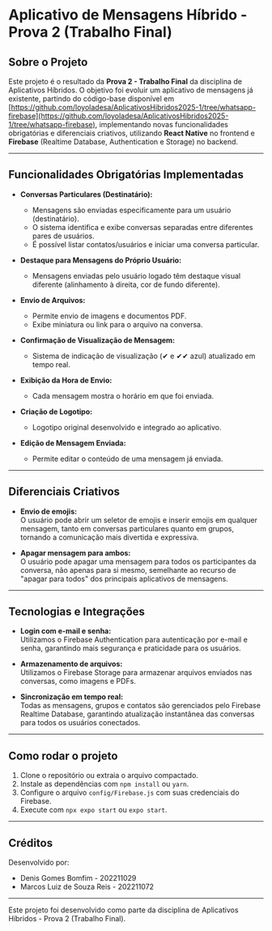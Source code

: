 # Aplicativo de Mensagens Híbrido - Prova 2 (Trabalho Final)

## Sobre o Projeto

Este projeto é o resultado da **Prova 2 - Trabalho Final** da disciplina de Aplicativos Híbridos. O objetivo foi evoluir um aplicativo de mensagens já existente, partindo do código-base disponível em [https://github.com/loyoladesa/AplicativosHibridos2025-1/tree/whatsapp-firebase](https://github.com/loyoladesa/AplicativosHibridos2025-1/tree/whatsapp-firebase), implementando novas funcionalidades obrigatórias e diferenciais criativos, utilizando **React Native** no frontend e **Firebase** (Realtime Database, Authentication e Storage) no backend.

---

## Funcionalidades Obrigatórias Implementadas

- **Conversas Particulares (Destinatário):**
  - Mensagens são enviadas especificamente para um usuário (destinatário).
  - O sistema identifica e exibe conversas separadas entre diferentes pares de usuários.
  - É possível listar contatos/usuários e iniciar uma conversa particular.

- **Destaque para Mensagens do Próprio Usuário:**
  - Mensagens enviadas pelo usuário logado têm destaque visual diferente (alinhamento à direita, cor de fundo diferente).

- **Envio de Arquivos:**
  - Permite envio de imagens e documentos PDF.
  - Exibe miniatura ou link para o arquivo na conversa.

- **Confirmação de Visualização de Mensagem:**
  - Sistema de indicação de visualização (✔ e ✔✔ azul) atualizado em tempo real.

- **Exibição da Hora de Envio:**
  - Cada mensagem mostra o horário em que foi enviada.

- **Criação de Logotipo:**
  - Logotipo original desenvolvido e integrado ao aplicativo.

- **Edição de Mensagem Enviada:**
  - Permite editar o conteúdo de uma mensagem já enviada.

---

## Diferenciais Criativos

- **Envio de emojis:**  
  O usuário pode abrir um seletor de emojis e inserir emojis em qualquer mensagem, tanto em conversas particulares quanto em grupos, tornando a comunicação mais divertida e expressiva.

- **Apagar mensagem para ambos:**  
  O usuário pode apagar uma mensagem para todos os participantes da conversa, não apenas para si mesmo, semelhante ao recurso de "apagar para todos" dos principais aplicativos de mensagens.

---

## Tecnologias e Integrações

- **Login com e-mail e senha:**  
  Utilizamos o Firebase Authentication para autenticação por e-mail e senha, garantindo mais segurança e praticidade para os usuários.

- **Armazenamento de arquivos:**  
  Utilizamos o Firebase Storage para armazenar arquivos enviados nas conversas, como imagens e PDFs.

- **Sincronização em tempo real:**  
  Todas as mensagens, grupos e contatos são gerenciados pelo Firebase Realtime Database, garantindo atualização instantânea das conversas para todos os usuários conectados.

---

## Como rodar o projeto

1. Clone o repositório ou extraia o arquivo compactado.
2. Instale as dependências com `npm install` ou `yarn`.
3. Configure o arquivo `config/Firebase.js` com suas credenciais do Firebase.
4. Execute com `npx expo start` ou `expo start`.

---

## Créditos

Desenvolvido por:
- Denis Gomes Bomfim - 202211029
- Marcos Luiz de Souza Reis - 202211072

---

Este projeto foi desenvolvido como parte da disciplina de Aplicativos Híbridos - Prova 2 (Trabalho Final).